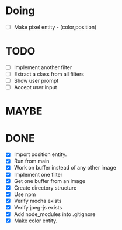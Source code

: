 # Doing

- [ ] Make pixel entity - (color,position)

# TODO

- [ ] Implement another filter
- [ ] Extract a class from all filters
- [ ] Show user prompt
- [ ] Accept user input

# MAYBE

# DONE

- [x] Import position entity.
- [x] Run from main
- [x] Work on buffer instead of any other image
- [x] Implement one filter 
- [x] Get one buffer from an image
- [x] Create directory structure
- [x] Use npm
- [x] Verify mocha exists
- [x] Verify jpeg-js exists
- [x] Add node_modules into .gitignore
- [x] Make color entity.
